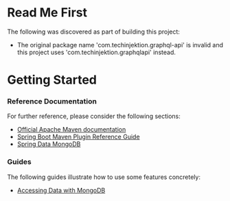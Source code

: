 # Read Me First
The following was discovered as part of building this project:

* The original package name 'com.techinjektion.graphql-api' is invalid and this project uses 'com.techinjektion.graphqlapi' instead.

# Getting Started

### Reference Documentation
For further reference, please consider the following sections:

* [Official Apache Maven documentation](https://maven.apache.org/guides/index.html)
* [Spring Boot Maven Plugin Reference Guide](https://docs.spring.io/spring-boot/docs/2.2.7.RELEASE/maven-plugin/)
* [Spring Data MongoDB](https://docs.spring.io/spring-boot/docs/2.2.7.RELEASE/reference/htmlsingle/#boot-features-mongodb)

### Guides
The following guides illustrate how to use some features concretely:

* [Accessing Data with MongoDB](https://spring.io/guides/gs/accessing-data-mongodb/)

